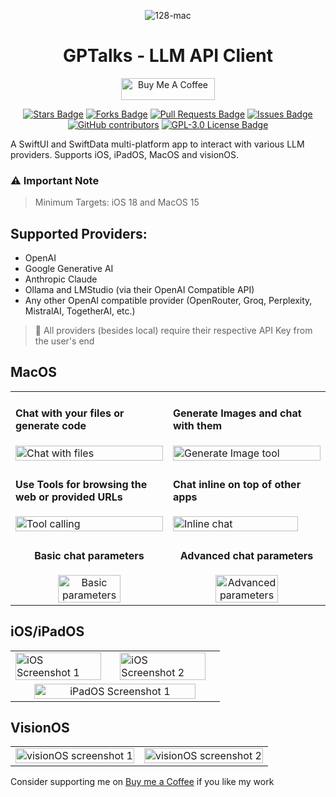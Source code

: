 <div align="center">

![128-mac](https://github.com/user-attachments/assets/a7102a49-3656-4ea1-8198-ee6f19379338)

# GPTalks - LLM API Client

<a href="https://www.buymeacoffee.com/SilverMarcs" target="_blank"><img src="https://cdn.buymeacoffee.com/buttons/v2/default-yellow.png" alt="Buy Me A Coffee" style="height: 35px !important;width: 150px !important;" ></a>

<a href="https://github.com/SilverMarcs/GPTalks/stargazers"><img src="https://img.shields.io/github/stars/SilverMarcs/GPTalks" alt="Stars Badge"/></a>
<a href="https://github.com/SilverMarcs/GPTalks/network/members"><img src="https://img.shields.io/github/forks/SilverMarcs/GPTalks" alt="Forks Badge"/></a>
<a href="https://github.com/SilverMarcs/GPTalks/pulls"><img src="https://img.shields.io/github/issues-pr/SilverMarcs/GPTalks?color=blue" alt="Pull Requests Badge"/></a>
<a href="https://github.com/SilverMarcs/GPTalks/issues"><img src="https://img.shields.io/github/issues/SilverMarcs/GPTalks?color=blue" alt="Issues Badge"/></a>
<a href="https://github.com/SilverMarcs/GPTalks/graphs/contributors"><img alt="GitHub contributors" src="https://img.shields.io/github/contributors/SilverMarcs/GPTalks?color=2b9348"/></a>
<a href="https://github.com/SilverMarcs/GPTalks/blob/master/LICENSE"><img src="https://img.shields.io/badge/License-GPL--3.0-orange" alt="GPL-3.0 License Badge"/></a>

</div>

A SwiftUI and SwiftData multi-platform app to interact with various LLM providers.
Supports iOS, iPadOS, MacOS and visionOS.

### ⚠️ Important Note
> Minimum Targets: iOS 18 and MacOS 15

## Supported Providers:
- OpenAI
- Google Generative AI
- Anthropic Claude
- Ollama and LMStudio (via their OpenAI Compatible API)
- Any other OpenAI compatible provider (OpenRouter, Groq, Perplexity, MistralAI, TogetherAI, etc.)

> 🔑 All providers (besides local) require their respective API Key from the user's end

## MacOS

<table>
<tr>
<td width="50%">

#### Chat with your files or generate code
<img src="https://github.com/user-attachments/assets/4bbad8c6-653d-4dd8-a0ba-64dc7ae16810" width="100%" alt="Chat with files">

</td>
<td width="50%">

#### Generate Images and chat with them
<img src="https://github.com/user-attachments/assets/3698485f-d490-48cd-8f07-b6dd1ed511a1" width="100%" alt="Generate Image tool">

</td>
</tr>
<tr>
<td width="50%">

#### Use Tools for browsing the web or provided URLs
<img src="https://github.com/user-attachments/assets/a70cbfd8-baf0-49c4-a16d-3238ce3c3173" width="100%" alt="Tool calling">

</td>
<td width="50%">

#### Chat inline on top of other apps
<img src="https://github.com/user-attachments/assets/4332710c-5d93-4052-b9f1-96fb31a12302" width="92%" alt="Inline chat">

</td>
</tr>
<tr>
<td width="50%" align="center">

#### Basic chat parameters
<img src="https://github.com/user-attachments/assets/d6d27163-47a0-4282-8aef-a64909457a78" width="65%" alt="Basic parameters">

</td>
<td width="50%" align="center">

#### Advanced chat parameters
<img src="https://github.com/user-attachments/assets/0a0eff87-d98b-4ef3-81eb-cf0cc3b0c6d4" width="65%" alt="Advanced parameters">

</td>
</tr>
</table>


## iOS/iPadOS

<table>
<tr>
<td width="50%">

<img src="https://github.com/user-attachments/assets/30018995-99c8-4ba7-b3aa-7d4bc39bcd02" width="95%" alt="iOS Screenshot 1">

</td>
<td width="50%">

<img src="https://github.com/user-attachments/assets/b32d23c3-df96-4eed-96c1-b7460bc7bc7c" width="95%" alt="iOS Screenshot 2">

</td>
</tr>
<tr>
<td colspan="2" align="center">

<img src="https://github.com/user-attachments/assets/2ac734fe-5729-4c39-97ae-86880e1dbba0" width="90%" alt="iPadOS Screenshot 1">

</td>
</tr>
</table>

## VisionOS

<table>
<tr>
<td width="50%">

<img src="https://github.com/user-attachments/assets/dd1a2bb7-1c74-4a18-af51-6c2abc8be77e" width="100%" alt="visionOS screenshot 1">

</td>
<td width="50%">

<img src="https://github.com/user-attachments/assets/a3fd887e-b727-4def-a207-bc9a7182d4e1" width="100%" alt="visionOS screenshot 2">

</td>
</tr>
</table>

Consider supporting me on [Buy me a Coffee](https://buymeacoffee.com/silvermarcs) if you like my work
